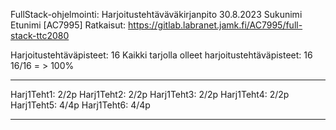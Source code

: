 FullStack-ohjelmointi: Harjoitustehtäväväkirjanpito
30.8.2023
Sukunimi Etunimi [AC7995]
Ratkaisut: https://gitlab.labranet.jamk.fi/AC7995/full-stack-ttc2080

Harjoitustehtäväpisteet:   16
Kaikki tarjolla olleet harjoitustehtäväpisteet:   16
16/16 = >  100%
- - - - - - - - - - - - - - - - - - - - - - - - - - - - - - - - - - - - - - - - - - - - 
Harj1Teht1: 2/2p
Harj1Teht2: 2/2p
Harj1Teht3: 2/2p
Harj1Teht4: 2/2p
Harj1Teht5: 4/4p
Harj1Teht6: 4/4p
- - - - - - - - - - - - - - - - - - - - - - - - - - - - - - - - - - - - - - - - - - - -
